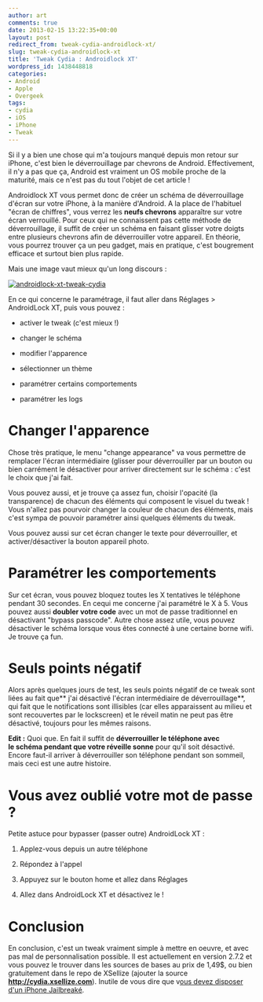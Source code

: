 ```yaml
---
author: art
comments: true
date: 2013-02-15 13:22:35+00:00
layout: post
redirect_from: tweak-cydia-androidlock-xt/
slug: tweak-cydia-androidlock-xt
title: 'Tweak Cydia : Androidlock XT'
wordpress_id: 1438448818
categories:
- Android
- Apple
- Overgeek
tags:
- cydia
- iOS
- iPhone
- Tweak
---
```


Si il y a bien une chose qui m'a toujours manqué depuis mon retour sur iPhone, c'est bien le déverrouillage par chevrons de Android. Effectivement, il n'y a pas que ça, Android est vraiment un OS mobile proche de la maturité, mais ce n'est pas du tout l'objet de cet article !

Androidlock XT vous permet donc de créer un schéma de déverrouillage d'écran sur votre iPhone, à la manière d'Android. A la place de l'habituel "écran de chiffres", vous verrez les **neufs chevrons** apparaître sur votre écran verrouillé. Pour ceux qui ne connaissent pas cette méthode de déverrouillage, il suffit de créer un schéma en faisant glisser votre doigts entre plusieurs chevrons afin de déverrouiller votre appareil. En théorie, vous pourrez trouver ça un peu gadget, mais en pratique, c'est bougrement efficace et surtout bien plus rapide.


Mais une image vaut mieux qu'un long discours :




<a href="https://irz.fr/recherche?q=androidlock-xt-tweak-cydia"><img alt="androidlock-xt-tweak-cydia" data-src="https://static.irz.fr/2013/02/androidlock-xt-tweak-cydia-640x480.png" src="https://static.irz.fr/thumb.php?size=<100&crop=0&src=https://static.irz.fr/2013/02/androidlock-xt-tweak-cydia-640x480.png" /></a>


En ce qui concerne le paramétrage, il faut aller dans Réglages > AndroidLock XT, puis vous pouvez :



	
  * activer le tweak (c'est mieux !)

	
  * changer le schéma

	
  * modifier l'apparence

	
  * sélectionner un thème

	
  * paramétrer certains comportements

	
  * paramétrer les logs




# Changer l'apparence


Chose très pratique, le menu "change appearance" va vous permettre de remplacer l'écran intermédiaire (glisser pour déverrouiller par un bouton ou bien carrément le désactiver pour arriver directement sur le schéma : c'est le choix que j'ai fait.

Vous pouvez aussi, et je trouve ça assez fun, choisir l'opacité (la transparence) de chacun des éléments qui composent le visuel du tweak ! Vous n'allez pas pourvoir changer la couleur de chacun des éléments, mais c'est sympa de pouvoir paramétrer ainsi quelques éléments du tweak.

Vous pouvez aussi sur cet écran changer le texte pour déverrouiller, et activer/désactiver la bouton appareil photo.


# Paramétrer les comportements


Sur cet écran, vous pouvez bloquez toutes les X tentatives le téléphone pendant 30 secondes. En cequi me concerne j'ai paramétré le X à 5. Vous pouvez aussi **doubler votre code** avec un mot de passe traditionnel en désactivant "bypass passcode". Autre chose assez utile, vous pouvez désactiver le schéma lorsque vous êtes connecté à une certaine borne wifi. Je trouve ça fun.


# Seuls points négatif


Alors après quelques jours de test, les seuls points négatif de ce tweak sont liées au fait que** j'ai désactivé l'écran intermédiaire de déverrouillage**, qui fait que le notifications sont illisibles (car elles apparaissent au milieu et sont recouvertes par le lockscreen) et le réveil matin ne peut pas être désactivé, toujours pour les mêmes raisons.

**Edit :** Quoi que. En fait il suffit de **déverrouiller le téléphone avec le schéma pendant que votre réveille sonne** pour qu'il soit désactivé. Encore faut-il arriver à déverrouiller son téléphone pendant son sommeil, mais ceci est une autre histoire.


# Vous avez oublié votre mot de passe ?


Petite astuce pour bypasser (passer outre) AndroidLock XT :



	
  1. Applez-vous depuis un autre téléphone

	
  2. Répondez à l'appel

	
  3. Appuyez sur le bouton home et allez dans Réglages

	
  4. Allez dans AndroidLock XT et désactivez le !




# Conclusion


En conclusion, c'est un tweak vraiment simple à mettre en oeuvre, et avec pas mal de personnalisation possible. Il est actuellement en version 2.7.2 et vous pouvez le trouver dans les sources de bases au prix de 1,49$, ou bien gratuitement dans le repo de XSellize (ajouter la source **http://cydia.xsellize.com**). Inutile de vous dire que v[ous devez disposer d'un iPhone Jailbreaké](https://irz.fr/jailbreak-ios6).


